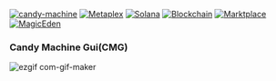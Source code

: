[![candy-machine](https://img.shields.io/badge/CandyMachine-3.0-blue.svg)](https://docs.metaplex.com/developer-tools/sugar/guides/sugar-for-cmv3) [![Metaplex](https://img.shields.io/badge/Metaplex-blue.svg)](https://www.metaplex.com/) [![Solana](https://img.shields.io/badge/Solana-blue.svg)](https://www.solana.com/) [![Blockchain](https://img.shields.io/badge/Blockchain-blue.svg)](https://www.blockchain.com/) [![Marktplace](https://img.shields.io/badge/OpenSea-blue.svg)](https://opensea.io/explore-solana) [![MagicEden](https://img.shields.io/badge/MagicEden-blue.svg)](https://magiceden.io/)
### Candy Machine Gui(CMG)

![ezgif com-gif-maker](https://user-images.githubusercontent.com/69615463/201595250-fe816e39-9332-47fa-a100-2fdc59f7d762.gif)
